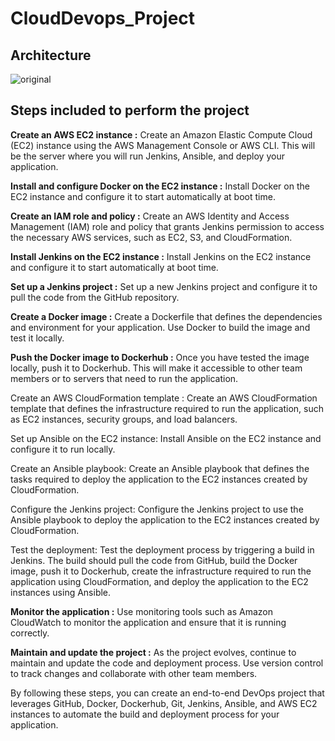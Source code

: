 # CloudDevops_Project


## Architecture
![original](https://user-images.githubusercontent.com/100104826/235511360-45816fa0-15ef-4d89-ad66-1778a5cbe546.jpg)

## Steps included to perform the project
<b>Create an AWS EC2 instance :</b> Create an Amazon Elastic Compute Cloud (EC2) instance using the AWS Management Console or AWS CLI. This will be the server where you will run Jenkins, Ansible, and deploy your application.

<b>Install and configure Docker on the EC2 instance :</b> Install Docker on the EC2 instance and configure it to start automatically at boot time.

<b>Create an IAM role and policy :</b> Create an AWS Identity and Access Management (IAM) role and policy that grants Jenkins permission to access the necessary AWS services, such as EC2, S3, and CloudFormation.

<b>Install Jenkins on the EC2 instance :</b> Install Jenkins on the EC2 instance and configure it to start automatically at boot time.

<b>Set up a Jenkins project :</b> Set up a new Jenkins project and configure it to pull the code from the GitHub repository.

<b>Create a Docker image :</b> Create a Dockerfile that defines the dependencies and environment for your application. Use Docker to build the image and test it locally.

<b>Push the Docker image to Dockerhub :</b> Once you have tested the image locally, push it to Dockerhub. This will make it accessible to other team members or to servers that need to run the application.

Create an AWS CloudFormation template :</b> Create an AWS CloudFormation template that defines the infrastructure required to run the application, such as EC2 instances, security groups, and load balancers.

Set up Ansible on the EC2 instance: Install Ansible on the EC2 instance and configure it to run locally.

Create an Ansible playbook: Create an Ansible playbook that defines the tasks required to deploy the application to the EC2 instances created by CloudFormation.

Configure the Jenkins project: Configure the Jenkins project to use the Ansible playbook to deploy the application to the EC2 instances created by CloudFormation.

Test the deployment: Test the deployment process by triggering a build in Jenkins. The build should pull the code from GitHub, build the Docker image, push it to Dockerhub, create the infrastructure required to run the application using CloudFormation, and deploy the application to the EC2 instances using Ansible.

<b>Monitor the application :</b> Use monitoring tools such as Amazon CloudWatch to monitor the application and ensure that it is running correctly.

<b>Maintain and update the project :</b> As the project evolves, continue to maintain and update the code and deployment process. Use version control to track changes and collaborate with other team members.

By following these steps, you can create an end-to-end DevOps project that leverages GitHub, Docker, Dockerhub, Git, Jenkins, Ansible, and AWS EC2 instances to automate the build and deployment process for your application.
